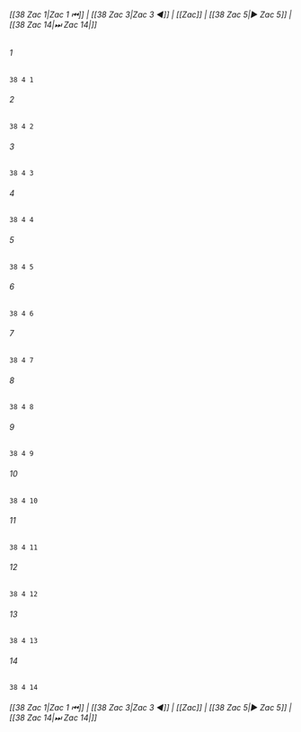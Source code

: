 
###### [[38 Zac 1|Zac 1 ⏮]] | [[38 Zac 3|Zac 3 ◀]] | [[Zac]] | [[38 Zac 5|▶ Zac 5]] | [[38 Zac 14|⏭ Zac 14|]]

###### 1
``` verse
38 4 1 
```
###### 2
``` verse
38 4 2 
```
###### 3
``` verse
38 4 3 
```
###### 4
``` verse
38 4 4 
```
###### 5
``` verse
38 4 5 
```
###### 6
``` verse
38 4 6 
```
###### 7
``` verse
38 4 7 
```
###### 8
``` verse
38 4 8 
```
###### 9
``` verse
38 4 9 
```
###### 10
``` verse
38 4 10 
```
###### 11
``` verse
38 4 11 
```
###### 12
``` verse
38 4 12 
```
###### 13
``` verse
38 4 13 
```
###### 14
``` verse
38 4 14 
```

###### [[38 Zac 1|Zac 1 ⏮]] | [[38 Zac 3|Zac 3 ◀]] | [[Zac]] | [[38 Zac 5|▶ Zac 5]] | [[38 Zac 14|⏭ Zac 14|]]

